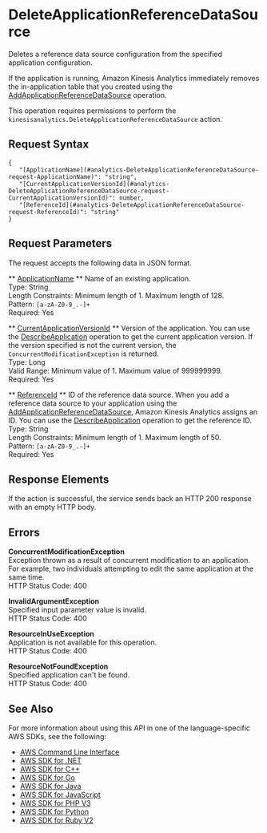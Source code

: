 # DeleteApplicationReferenceDataSource<a name="API_DeleteApplicationReferenceDataSource"></a>

Deletes a reference data source configuration from the specified application configuration\.

If the application is running, Amazon Kinesis Analytics immediately removes the in\-application table that you created using the [AddApplicationReferenceDataSource](API_AddApplicationReferenceDataSource.md) operation\. 

This operation requires permissions to perform the `kinesisanalytics.DeleteApplicationReferenceDataSource` action\.

## Request Syntax<a name="API_DeleteApplicationReferenceDataSource_RequestSyntax"></a>

```
{
   "[ApplicationName](#analytics-DeleteApplicationReferenceDataSource-request-ApplicationName)": "string",
   "[CurrentApplicationVersionId](#analytics-DeleteApplicationReferenceDataSource-request-CurrentApplicationVersionId)": number,
   "[ReferenceId](#analytics-DeleteApplicationReferenceDataSource-request-ReferenceId)": "string"
}
```

## Request Parameters<a name="API_DeleteApplicationReferenceDataSource_RequestParameters"></a>

The request accepts the following data in JSON format\.

 ** [ApplicationName](#API_DeleteApplicationReferenceDataSource_RequestSyntax) **   <a name="analytics-DeleteApplicationReferenceDataSource-request-ApplicationName"></a>
Name of an existing application\.  
Type: String  
Length Constraints: Minimum length of 1\. Maximum length of 128\.  
Pattern: `[a-zA-Z0-9_.-]+`   
Required: Yes

 ** [CurrentApplicationVersionId](#API_DeleteApplicationReferenceDataSource_RequestSyntax) **   <a name="analytics-DeleteApplicationReferenceDataSource-request-CurrentApplicationVersionId"></a>
Version of the application\. You can use the [DescribeApplication](API_DescribeApplication.md) operation to get the current application version\. If the version specified is not the current version, the `ConcurrentModificationException` is returned\.  
Type: Long  
Valid Range: Minimum value of 1\. Maximum value of 999999999\.  
Required: Yes

 ** [ReferenceId](#API_DeleteApplicationReferenceDataSource_RequestSyntax) **   <a name="analytics-DeleteApplicationReferenceDataSource-request-ReferenceId"></a>
ID of the reference data source\. When you add a reference data source to your application using the [AddApplicationReferenceDataSource](API_AddApplicationReferenceDataSource.md), Amazon Kinesis Analytics assigns an ID\. You can use the [DescribeApplication](API_DescribeApplication.md) operation to get the reference ID\.   
Type: String  
Length Constraints: Minimum length of 1\. Maximum length of 50\.  
Pattern: `[a-zA-Z0-9_.-]+`   
Required: Yes

## Response Elements<a name="API_DeleteApplicationReferenceDataSource_ResponseElements"></a>

If the action is successful, the service sends back an HTTP 200 response with an empty HTTP body\.

## Errors<a name="API_DeleteApplicationReferenceDataSource_Errors"></a>

 **ConcurrentModificationException**   
Exception thrown as a result of concurrent modification to an application\. For example, two individuals attempting to edit the same application at the same time\.  
HTTP Status Code: 400

 **InvalidArgumentException**   
Specified input parameter value is invalid\.  
HTTP Status Code: 400

 **ResourceInUseException**   
Application is not available for this operation\.  
HTTP Status Code: 400

 **ResourceNotFoundException**   
Specified application can't be found\.  
HTTP Status Code: 400

## See Also<a name="API_DeleteApplicationReferenceDataSource_SeeAlso"></a>

For more information about using this API in one of the language\-specific AWS SDKs, see the following:
+  [AWS Command Line Interface](https://docs.aws.amazon.com/goto/aws-cli/kinesisanalytics-2015-08-14/DeleteApplicationReferenceDataSource) 
+  [AWS SDK for \.NET](https://docs.aws.amazon.com/goto/DotNetSDKV3/kinesisanalytics-2015-08-14/DeleteApplicationReferenceDataSource) 
+  [AWS SDK for C\+\+](https://docs.aws.amazon.com/goto/SdkForCpp/kinesisanalytics-2015-08-14/DeleteApplicationReferenceDataSource) 
+  [AWS SDK for Go](https://docs.aws.amazon.com/goto/SdkForGoV1/kinesisanalytics-2015-08-14/DeleteApplicationReferenceDataSource) 
+  [AWS SDK for Java](https://docs.aws.amazon.com/goto/SdkForJava/kinesisanalytics-2015-08-14/DeleteApplicationReferenceDataSource) 
+  [AWS SDK for JavaScript](https://docs.aws.amazon.com/goto/AWSJavaScriptSDK/kinesisanalytics-2015-08-14/DeleteApplicationReferenceDataSource) 
+  [AWS SDK for PHP V3](https://docs.aws.amazon.com/goto/SdkForPHPV3/kinesisanalytics-2015-08-14/DeleteApplicationReferenceDataSource) 
+  [AWS SDK for Python](https://docs.aws.amazon.com/goto/boto3/kinesisanalytics-2015-08-14/DeleteApplicationReferenceDataSource) 
+  [AWS SDK for Ruby V2](https://docs.aws.amazon.com/goto/SdkForRubyV2/kinesisanalytics-2015-08-14/DeleteApplicationReferenceDataSource) 